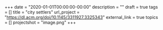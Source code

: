 +++
date = "2020-01-01T00:00:00-00:00"
description = ""
draft = true
tags = []
title = "city settlers"
url_project = "https://dl.acm.org/doi/10.1145/3311927.3325343"
external_link = true
topics = []
projectshot = "image.png"
+++
